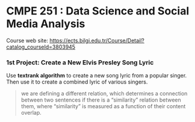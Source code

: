 # CMPE 251 : Data Science and Social Media Analysis
Course web site: https://ects.bilgi.edu.tr/Course/Detail?catalog_courseId=3803945

### 1st Project: Create a New Elvis Presley Song Lyric
Use __textrank algorithm__ to create a new song lyric from a popular singer. 
Then use it to create a combined lyric of various singers.

> we are defining a different relation, which determines a connection between two sentences if there is a “similarity” relation between them, where “similarity” is measured as a function of their content overlap.

